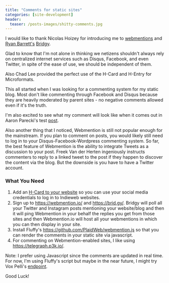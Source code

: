```yaml
---
title: "Comments for static sites"
categories: [site-development]
header:
  teaser: /posts-images/shitty-comments.jpg
---
```


I would like to thank Nicolas Hoizey for introducing me to [webmentions](https://webmention.io/) and [Ryan Barrett's](https://snarfed.org/) [Bridgy](https://brid.gy/).

Glad to know that I'm not alone in thinking we netizens shouldn't always rely on centralized internet services such as Disqus, Facebook, and even Twitter, in spite of 
the ease of use, we should be independent of them.

Also Chad Lee provided the perfect use of the H-Card and H-Entry for Microformats.

This all started when I was looking for a commenting system for my static blog. Most don't like commenting through Facebook and Disqus because they are heavily moderated by
parent sites - no negative comments allowed even if it's the truth.

I'm also excited to see what my comment will look like when it comes out in Aaron Parecki's test [post](https://aaronparecki.com/2018/06/30/11/your-first-webmention).

Also another thing that I noticed, Webmention is still not popular enough for the mainstream. If you plan to comment on posts, you would likely still need to log in
to your Disqus-Facebook-Wordpress commenting system. So far, the best feature of Webmention is the ability to integrate Tweets as a discussion to your post.
Freek Van der Herten ingeniously instructs commenters to reply to a linked tweet to the post if they happen to discover the content via the blog. But the downside
is you have to have a Twitter account.

### What You Need

1. Add an [H-Card to your website](https://indiewebify.me/) so you can use your social media credentials to log in to Indieweb websites.
2. Sign up to <https://webmention.io/> and <https://brid.gy/>. Bridgy will poll all your Twitter and Instagram posts mentioning your website/blog and then it will ping 
Webmention in your behalf the replies you get from those sites and then Webmention.io will host all your webmentions in which you can then display in your site.
3. Install Fluffy's <https://github.com/PlaidWeb/webmention.js> so that you can render the comments in your static site via javascript.
4. For commenting on Webmention-enabled sites, I like using <https://telegraph.p3k.io/>.

Note:
I  prefer using Javascript since the comments are updated in real time. For now, I'm using Fluffy's script but maybe in the near future, I might try Vox Pelli's [endpoint](https://webmention.herokuapp.com/).

Good Luck!

 